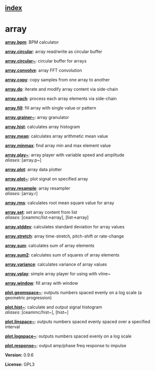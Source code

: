 [index](index.html) 
---

# array




[**array.bpm**](array.bpm.html): BPM calculator 

[**array.circular**](array.circular.html): array read/write as circular buffer 

[**array.circular\~**](array.circular~.html): circular buffer for arrays 

[**array.convolve**](array.convolve.html): array FFT convolution 

[**array.copy**](array.copy.html): copy samples from one array to another 

[**array.do**](array.do.html): iterate and modify array content via side-chain 

[**array.each**](array.each.html): process each array elements via side-chain 

[**array.fill**](array.fill.html): fill array with single value or pattern 

[**array.grainer\~**](array.grainer~.html): array granulator 

[**array.hist**](array.hist.html): calculates array histogram 

[**array.mean**](array.mean.html): calculates array arithmetic mean value 

[**array.minmax**](array.minmax.html): find array min and max element value 

[**array.play\~**](array.play~.html): array player with variable speed and amplitude <br>
_aliases:_ \[array.p\~\]


[**array.plot**](array.plot.html): array data plotter 

[**array.plot\~**](array.plot~.html): plot signal on specified array 

[**array.resample**](array.resample.html): array resampler <br>
_aliases:_ \[array.r\]


[**array.rms**](array.rms.html): calculates root mean square value for array 

[**array.set**](array.set.html): set array content from list <br>
_aliases:_ \[ceammc/list-&gt;array\], \[list-&gt;array\]


[**array.stddev**](array.stddev.html): calculates standard deviation for array values 

[**array.stretch**](array.stretch.html): array time-stretch, pitch-shift or rate-change 

[**array.sum**](array.sum.html): calculates sum of array elements 

[**array.sum2**](array.sum2.html): calculates sum of squares of array elements 

[**array.variance**](array.variance.html): calculates variance of array values 

[**array.vplay**](array.vplay.html): simple array player for using with vline~ 

[**array.window**](array.window.html): fill array with window 

[**plot.geomspace\~**](plot.geomspace~.html): outputs numbers spaced evenly on a log scale (a geometric progression) 

[**plot.hist\~**](plot.hist~.html): calculate and output signal histogram <br>
_aliases:_ \[ceammc/hist\~\], \[hist\~\]


[**plot.linspace\~**](plot.linspace~.html): outputs numbers spaced evenly spaced over a specified interval 

[**plot.logspace\~**](plot.logspace~.html): outputs numbers spaced evenly on a log scale 

[**plot.response\~**](plot.response~.html): output amp/phase freq response to impulse 


**Version:** 0.9.6

**License:** GPL3
